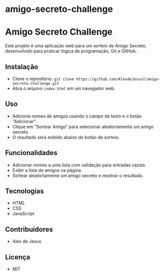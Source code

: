 # amigo-secreto-challenge
# Amigo Secreto Challenge

Este projeto é uma aplicação web para um sorteio de Amigo Secreto, desenvolvido para praticar lógica de programação, Git e GitHub.

## Instalação
- Clone o repositório: `git clone https://github.com/AlexdeJesus7/amigo-secreto-challenge.git`
- Abra o arquivo `index.html` em um navegador web.

## Uso
- Adicione nomes de amigos usando o campo de texto e o botão "Adicionar".
- Clique em "Sortear Amigo" para selecionar aleatoriamente um amigo secreto.
- O resultado será exibido abaixo do botão de sorteio.

## Funcionalidades
- Adicionar nomes a uma lista com validação para entradas vazias.
- Exibir a lista de amigos na página.
- Sortear aleatoriamente um amigo secreto e mostrar o resultado.

## Tecnologias
- HTML
- CSS
- JavaScript

## Contribuidores
- Alex de Jesus

## Licença
- MIT